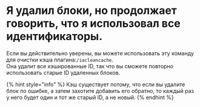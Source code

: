 # Я удалил блоки, но продолжает говорить, что я использовал все идентификаторы.

Если вы действительно уверены, вы можете использовать эту команду для очистки кэша плагина:`/iacleancache`.  
Она удалит все кэшированные ID, так что вы сможете повторно использовать старые ID удаленных блоков.

{% hint style="info" %}
Кэш существует потому, что если вы удалите блок по ошибке, а затем захотите добавить его обратно, то каждый раз у него будет один и тот же старый ID, а не новый.
{% endhint %}
